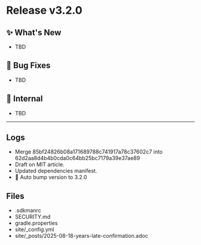 # Release v3.2.0

## ✨ What's New

- TBD

## 🐛 Bug Fixes

- TBD

## 🔬 Internal

- TBD

---

## Logs

- Merge 85bf24826b08a171689788c741917a78c37602c7 into 62d2aa8d4b4b0cda0c64bb25bc7179a39e37ae89
- Draft on MIT article.
- Updated dependencies manifest.
- 🔼 Auto bump version to 3.2.0


## Files

- .sdkmanrc
- SECURITY.md
- gradle.properties
- site/_config.yml
- site/_posts/2025-08-18-years-late-confirmation.adoc

